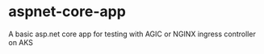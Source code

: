 # aspnet-core-app
A basic asp.net core app for testing with AGIC or NGINX ingress controller on AKS
